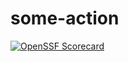 # some-action

[![OpenSSF Scorecard](https://api.securityscorecards.dev/projects/github.com/datosh/some-action/badge)](https://api.securityscorecards.dev/projects/github.com/datosh/some-action)

